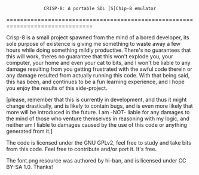                   CRISP-8: A portable SDL [S]Chip-8 emulator                 
===============================================================================

   Crisp-8 is a small project spawned from the mind of a bored developer, its
sole purpose of existence is giving me something to waste away a few hours 
while doing something mildly productive. There's no guarantees that this will
work, theres no guarantee that this won't explode you, your computer, your
home and even your cat to bits, and I won't be liable to any damage resulting
from you getting frustrated with the awful code therein or any damage resulted
from actually running this code.
   With that being said, this has been, and continues to be a fun learning
experience, and I hope you enjoy the results of this side-project.

   [please, remember that this is currently in development, and thus it might
change drastically, and is likely to contain bugs, and is even more likely that
more will be introduced in the future. I am -NOT- liable for any damages to
the mind of those who venture themselves in reasoning with my logic, and 
neither am I liable to damages caused by the use of this code or anything
generated from it.]

   The code is licensed under the GNU GPLv2, feel free to study and take bits
from this code. Feel free to contribute and/or port it. It's free.

   The font.png resource was authored by hi-ban, and is licensed under 
CC BY-SA 1.0. Thanks!